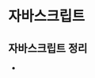 # 자바스크립트
## 자바스크립트 정리
+ <script>태그 사용
+ 내부
    + head태그 영역
    + body태그 영역
    - script는 어디든 가능은 함.
  + 외부
    + src 속성

  + ES6+
    + 화살표 함수사용
    + 백틱문자열 사용



